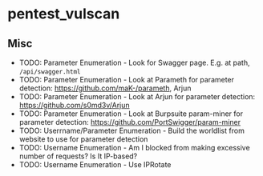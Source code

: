 # pentest_vulscan

## Misc
* TODO: Parameter Enumeration - Look for Swagger page. E.g. at path, `/api/swagger.html`
* TODO: Parameter Enumeration - Look at Parameth for parameter detection: https://github.com/maK-/parameth, Arjun
* TODO: Parameter Enumeration - Look at Arjun for parameter detection: https://github.com/s0md3v/Arjun
* TODO: Parameter Enumeration - Look at Burpsuite param-miner for parameter detection: https://github.com/PortSwigger/param-miner
* TODO: Userrname/Parameter Enumeration - Build the worldlist from website to use for parameter detection
* TODO: Username Enumeration - Am I blocked from making excessive number of requests? Is It IP-based?
* TODO: Username Enumeration - Use IPRotate